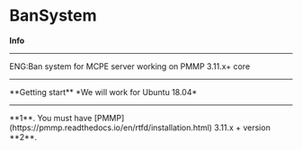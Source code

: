 # BanSystem
**Info**
<hr>
ENG:Ban system for MCPE server working on PMMP 3.11.x+ core
<hr>
**Getting start**
*We will work for Ubuntu 18.04*
<hr>
**1**. You must have [PMMP](https://pmmp.readthedocs.io/en/rtfd/installation.html) 3.11.x + version
**2**.

